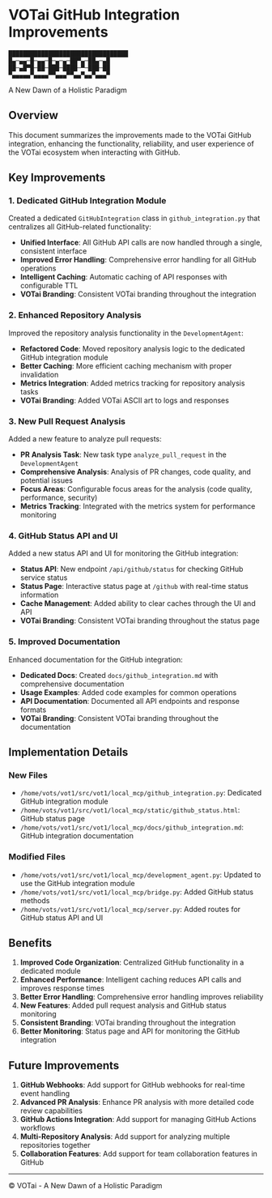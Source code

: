 # VOTai GitHub Integration Improvements

```
█████████████████████████████████
█▄─▄▄─█─▄▄─█─▄─▄─██▀▄─██▄─▄█
██─▄█▀█─██─███─████─▀─███─██
▀▄▄▄▄▄▀▄▄▄▄▀▀▄▄▄▀▀▄▄▀▄▄▀▄▄▄▀
```

A New Dawn of a Holistic Paradigm

## Overview

This document summarizes the improvements made to the VOTai GitHub integration, enhancing the functionality, reliability, and user experience of the VOTai ecosystem when interacting with GitHub.

## Key Improvements

### 1. Dedicated GitHub Integration Module

Created a dedicated `GitHubIntegration` class in `github_integration.py` that centralizes all GitHub-related functionality:

- **Unified Interface**: All GitHub API calls are now handled through a single, consistent interface
- **Improved Error Handling**: Comprehensive error handling for all GitHub operations
- **Intelligent Caching**: Automatic caching of API responses with configurable TTL
- **VOTai Branding**: Consistent VOTai branding throughout the integration

### 2. Enhanced Repository Analysis

Improved the repository analysis functionality in the `DevelopmentAgent`:

- **Refactored Code**: Moved repository analysis logic to the dedicated GitHub integration module
- **Better Caching**: More efficient caching mechanism with proper invalidation
- **Metrics Integration**: Added metrics tracking for repository analysis tasks
- **VOTai Branding**: Added VOTai ASCII art to logs and responses

### 3. New Pull Request Analysis

Added a new feature to analyze pull requests:

- **PR Analysis Task**: New task type `analyze_pull_request` in the `DevelopmentAgent`
- **Comprehensive Analysis**: Analysis of PR changes, code quality, and potential issues
- **Focus Areas**: Configurable focus areas for the analysis (code quality, performance, security)
- **Metrics Tracking**: Integrated with the metrics system for performance monitoring

### 4. GitHub Status API and UI

Added a new status API and UI for monitoring the GitHub integration:

- **Status API**: New endpoint `/api/github/status` for checking GitHub service status
- **Status Page**: Interactive status page at `/github` with real-time status information
- **Cache Management**: Added ability to clear caches through the UI and API
- **VOTai Branding**: Consistent VOTai branding throughout the status page

### 5. Improved Documentation

Enhanced documentation for the GitHub integration:

- **Dedicated Docs**: Created `docs/github_integration.md` with comprehensive documentation
- **Usage Examples**: Added code examples for common operations
- **API Documentation**: Documented all API endpoints and response formats
- **VOTai Branding**: Consistent VOTai branding throughout the documentation

## Implementation Details

### New Files

- `/home/vots/vot1/src/vot1/local_mcp/github_integration.py`: Dedicated GitHub integration module
- `/home/vots/vot1/src/vot1/local_mcp/static/github_status.html`: GitHub status page
- `/home/vots/vot1/src/vot1/local_mcp/docs/github_integration.md`: GitHub integration documentation

### Modified Files

- `/home/vots/vot1/src/vot1/local_mcp/development_agent.py`: Updated to use the GitHub integration module
- `/home/vots/vot1/src/vot1/local_mcp/bridge.py`: Added GitHub status methods
- `/home/vots/vot1/src/vot1/local_mcp/server.py`: Added routes for GitHub status API and UI

## Benefits

1. **Improved Code Organization**: Centralized GitHub functionality in a dedicated module
2. **Enhanced Performance**: Intelligent caching reduces API calls and improves response times
3. **Better Error Handling**: Comprehensive error handling improves reliability
4. **New Features**: Added pull request analysis and GitHub status monitoring
5. **Consistent Branding**: VOTai branding throughout the integration
6. **Better Monitoring**: Status page and API for monitoring the GitHub integration

## Future Improvements

1. **GitHub Webhooks**: Add support for GitHub webhooks for real-time event handling
2. **Advanced PR Analysis**: Enhance PR analysis with more detailed code review capabilities
3. **GitHub Actions Integration**: Add support for managing GitHub Actions workflows
4. **Multi-Repository Analysis**: Add support for analyzing multiple repositories together
5. **Collaboration Features**: Add support for team collaboration features in GitHub

---

© VOTai - A New Dawn of a Holistic Paradigm 